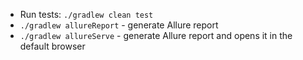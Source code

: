 
* Run tests: `./gradlew clean test`
* `./gradlew allureReport` - generate Allure report
* `./gradlew allureServe` - generate Allure report and opens it in the default browser
